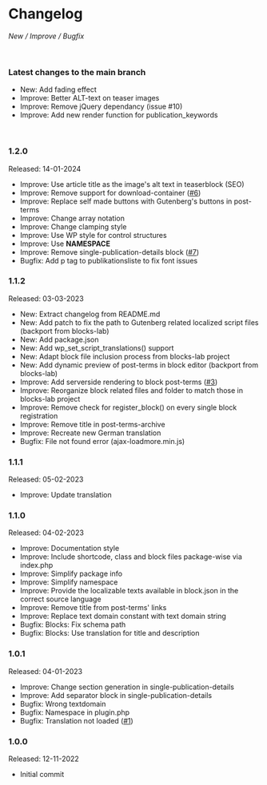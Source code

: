 # Changelog

_New / Improve / Bugfix_

<br>

### Latest changes to the main branch

- New: Add fading effect
- Improve: Better ALT-text on teaser images
- Improve: Remove jQuery dependancy (issue #10)
- Improve: Add new render function for publication_keywords

<br>

### 1.2.0
Released: 14-01-2024

- Improve: Use article title as the image's alt text in teaserblock (SEO)
- Improve: Remove support for download-container ([#6](https://github.com/mdibella-dev/mdb-theme-blocks-two/issues/6))
- Improve: Replace self made buttons with Gutenberg's buttons in post-terms
- Improve: Change array notation
- Improve: Change clamping style
- Improve: Use WP style for control structures
- Improve: Use __NAMESPACE__
- Improve: Remove single-publication-details block ([#7](https://github.com/mdibella-dev/mdb-theme-blocks-two/issues/7))
- Bugfix: Add p tag to publikationsliste to fix font issues


### 1.1.2
Released: 03-03-2023

- New: Extract changelog from README.md
- New: Add patch to fix the path to Gutenberg related localized script files (backport from blocks-lab)
- New: Add package.json
- New: Add wp_set_script_translations() support
- New: Adapt block file inclusion process from blocks-lab project
- New: Add dynamic preview of post-terms in block editor (backport from blocks-lab)
- Improve: Add serverside rendering to block post-terms ([#3](https://github.com/mdibella-dev/mdb-theme-blocks-two/issues/3))
- Improve: Reorganize block related files and folder to match those in blocks-lab project
- Improve: Remove check for register_block() on every single block registration
- Improve: Remove title in post-terms-archive
- Improve: Recreate new German translation
- Bugfix: File not found error (ajax-loadmore.min.js)


### 1.1.1
Released: 05-02-2023

- Improve: Update translation


### 1.1.0
Released: 04-02-2023

- Improve: Documentation style
- Improve: Include shortcode, class and block files package-wise via index.php
- Improve: Simplify package info
- Improve: Simplify namespace
- Improve: Provide the localizable texts available in block.json in the correct source language
- Improve: Remove title from post-terms' links
- Improve: Replace text domain constant with text domain string
- Bugfix: Blocks: Fix schema path
- Bugfix: Blocks: Use translation for title and description


### 1.0.1
Released: 04-01-2023

- Improve: Change section generation in single-publication-details
- Improve: Add separator block in single-publication-details
- Bugfix: Wrong textdomain
- Bugfix: Namespace in plugin.php
- Bugfix: Translation not loaded ([#1](https://github.com/mdibella-dev/mdb-theme-blocks-two/issues/3))


### 1.0.0
Released: 12-11-2022

- Initial commit
